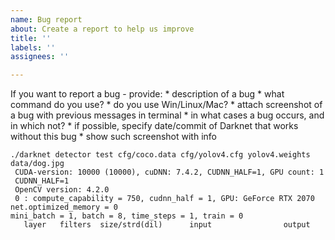 ```yaml
---
name: Bug report
about: Create a report to help us improve
title: ''
labels: ''
assignees: ''

---
```


If you want to report a bug - provide:
    * description of a bug
    * what command do you use?
    * do you use Win/Linux/Mac?
    * attach screenshot of a bug with previous messages in terminal
    * in what cases a bug occurs, and in which not?
    * if possible, specify date/commit of Darknet that works without this bug
    * show such screenshot with info
```
./darknet detector test cfg/coco.data cfg/yolov4.cfg yolov4.weights data/dog.jpg
 CUDA-version: 10000 (10000), cuDNN: 7.4.2, CUDNN_HALF=1, GPU count: 1
 CUDNN_HALF=1
 OpenCV version: 4.2.0
 0 : compute_capability = 750, cudnn_half = 1, GPU: GeForce RTX 2070
net.optimized_memory = 0
mini_batch = 1, batch = 8, time_steps = 1, train = 0
   layer   filters  size/strd(dil)      input                output
```
